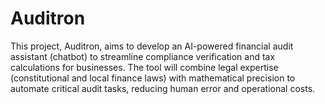 # Auditron
This project, Auditron, aims to develop an AI-powered financial audit assistant (chatbot) to streamline compliance verification and tax calculations for businesses. The tool will combine legal expertise (constitutional and local finance laws) with mathematical precision to automate critical audit tasks, reducing human error and operational costs.
